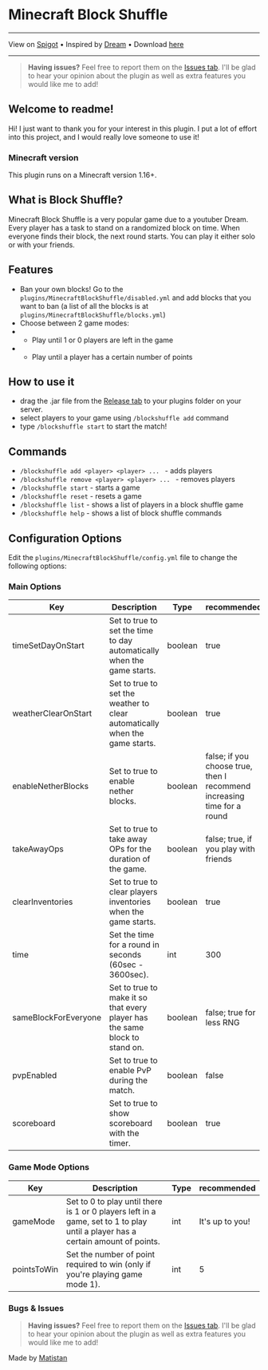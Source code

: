 # Minecraft Block Shuffle

---

View on [Spigot](https://www.spigotmc.org/resources/block-shuffle.109009/) • 
Inspired by [Dream](https://www.youtube.com/@dream) • 
Download [here](https://github.com/Matistan/MinecraftBlockShuffle/releases)

---

> **Having issues?** Feel free to report them on the [Issues tab](https://github.com/Matistan/MinecraftBlockShuffle/issues). I'll be glad to hear your opinion about the plugin as well as extra features you would like me to add!

## Welcome to readme!

Hi!
I just want to thank you for your interest in this plugin.
I put a lot of effort into this project, and I would really love someone to use it!

### Minecraft version

This plugin runs on a Minecraft version 1.16+.

## What is Block Shuffle?

Minecraft Block Shuffle is a very popular game due to a youtuber Dream. Every player has a task to stand on a randomized block on time.
When everyone finds their block, the next round starts. You can play it either solo or with your friends.

## Features

- Ban your own blocks! Go to the `plugins/MinecraftBlockShuffle/disabled.yml` and add blocks that you want to ban (a list of all the blocks is at `plugins/MinecraftBlockShuffle/blocks.yml`)
- Choose between 2 game modes:
- - Play until 1 or 0 players are left in the game
- - Play until a player has a certain number of points

## How to use it

- drag the .jar file from the [Release tab](https://github.com/Matistan/MinecraftBlockShuffle/releases) to your plugins folder on your server.
- select players to your game using `/blockshuffle add` command
- type `/blockshuffle start` to start the match!

## Commands

- `/blockshuffle add <player> <player> ... ` - adds players
- `/blockshuffle remove <player> <player> ... ` - removes players
- `/blockshuffle start` - starts a game
- `/blockshuffle reset` - resets a game
- `/blockshuffle list` - shows a list of players in a block shuffle game
- `/blockshuffle help` - shows a list of block shuffle commands

## Configuration Options

Edit the `plugins/MinecraftBlockShuffle/config.yml` file to change the following options:

### Main Options

| Key                  | Description                                                                 | Type    | recommended                                                             |
|----------------------|-----------------------------------------------------------------------------|---------|-------------------------------------------------------------------------|
| timeSetDayOnStart    | Set to true to set the time to day automatically when the game starts.      | boolean | true                                                                    |
| weatherClearOnStart  | Set to true to set the weather to clear automatically when the game starts. | boolean | true                                                                    |
| enableNetherBlocks   | Set to true to enable nether blocks.                                        | boolean | false; if you choose true, then I recommend increasing time for a round |
| takeAwayOps          | Set to true to take away OPs for the duration of the game.                  | boolean | false; true, if you play with friends                                   |
| clearInventories     | Set to true to clear players inventories when the game starts.              | boolean | true                                                                    |
| time                 | Set the time for a round in seconds (60sec - 3600sec).                      | int     | 300                                                                     |
| sameBlockForEveryone | Set to true to make it so that every player has the same block to stand on. | boolean | false; true for less RNG                                                |
| pvpEnabled           | Set to true to enable PvP during the match.                                 | boolean | false                                                                   |
| scoreboard           | Set to true to show scoreboard with the timer.                              | boolean | true                                                                    |

### Game Mode Options

| Key         | Description                                                                                                                    | Type | recommended     |
|-------------|--------------------------------------------------------------------------------------------------------------------------------|------|-----------------|
| gameMode    | Set to 0 to play until there is 1 or 0 players left in a game, set to 1 to play until a player has a certain amount of points. | int  | It's up to you! |
| pointsToWin | Set the number of point required to win (only if you're playing game mode 1).                                                  | int  | 5               |

### Bugs & Issues

> **Having issues?** Feel free to report them on the [Issues tab](https://github.com/Matistan/MinecraftBlockShuffle/issues). I'll be glad to hear your opinion about the plugin as well as extra features you would like me to add!


Made by [Matistan](https://github.com/Matistan)